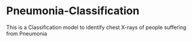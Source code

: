 # Pneumonia-Classification
This is a Classification model to identify chest X-rays of people suffering from Pneumonia
